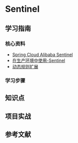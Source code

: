 # Sentinel

## 学习指南

### 核心资料

* [Spring Cloud Alibaba Sentinel](https://github.com/alibaba/spring-cloud-alibaba/wiki/Sentinel)
* [在生产环境中使用-Sentinel](https://github.com/alibaba/Sentinel/wiki/%E5%9C%A8%E7%94%9F%E4%BA%A7%E7%8E%AF%E5%A2%83%E4%B8%AD%E4%BD%BF%E7%94%A8-Sentinel)
* [动态规则扩展](https://github.com/alibaba/Sentinel/wiki/%E5%8A%A8%E6%80%81%E8%A7%84%E5%88%99%E6%89%A9%E5%B1%95)

### 学习步骤

## 知识点

## 项目实战

## 参考文献
